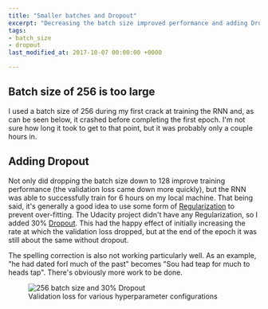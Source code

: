 ```yaml
---
title: "Smaller batches and Dropout"
excerpt: "Decreasing the batch size improved performance and adding Dropout helped even more."
tags:
- batch_size
- dropout
last_modified_at: 2017-10-07 00:00:00 +0000

---
```

## Batch size of 256 is too large

I used a batch size of 256 during my first crack at training the RNN and, as can be seen below, it crashed before completing the first epoch. I'm not sure how long it took to get to that point, but it was probably only a couple hours in.

## Adding Dropout

Not only did dropping the batch size down to 128 improve training performance (the validation loss came down more quickly), but the RNN was able to successfully train for 6 hours on my local machine. That being said, it's generally a good idea to use some form of [Regularization](https://en.wikipedia.org/wiki/Regularization_(mathematics)) to prevent over-fitting. The Udacity project didn't have any Regularization, so I added 30% [Dropout](https://en.wikipedia.org/wiki/Dropout_(neural_networks)). This had the happy effect of initially increasing the rate at which the validation loss dropped, but at the end of the epoch it was still about the same without dropout.

The spelling correction is also not working particularly well. As an example, "he had dated forI much of the past" becomes "Sou had teap for much to heads tap". There's obviously more work to be done.
<figure>
<img src="{{ site.baseurl }}/assets/images/batch256-and-dropout.png" alt="256 batch size and 30% Dropout"/>
<figcaption>Validation loss for various hyperparameter configurations</figcaption>
</figure>